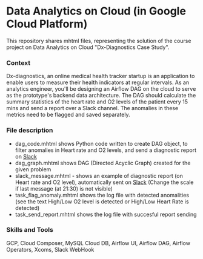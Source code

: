 # Data Analytics on Cloud (in Google Cloud Platform)

This repository shares mhtml files, representing the solution of the course project on Data Analytics on Cloud "Dx-Diagnostics Case Study". 

### Context 
Dx-diagnostics, an online medical health tracker startup is an application to enable users to measure their health indicators at regular intervals. As an analytics engineer, you'll be designing an Airflow DAG on the cloud to serve as the prototype's backend data architecture. The DAG should calculate the summary statistics of the heart rate and O2 levels of the patient every 15 mins and send a report over a Slack channel. The anomalies in these metrics need to be flagged and saved separately.

### File description 
* dag_code.mhtml  shows Python code written to create DAG object, to filter anomalies in Heart rate and O2 levels, and send a diagnostic report on [Slack](https://slack.com/intl/en-gb/)
* dag_graph.mhtml shows DAG (Directed Acyclic Graph) created for the given problem  
* slack_message.mhtml - shows an example of diagnostic report (on Heart rate and O2 level), automatically sent on [Slack](https://slack.com/intl/en-gb/) (Change the scale if last message (at 21:30) is not visible)
* task_flag_anomaly.mhtml shows the log file with detected anomalities (see the text High/Low O2 level is detected  or High/Low Heart Rate is detected)  
* task_send_report.mhtml shows the log file with succesful report sending 

### Skills and Tools
GCP, Cloud Composer, MySQL Cloud DB, Airflow UI, Airflow DAG, Airflow Operators, Xcoms, Slack WebHook
